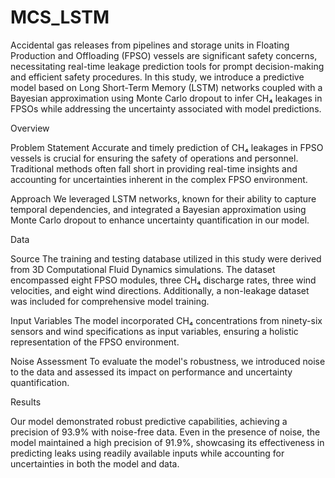 # MCS_LSTM
Accidental gas releases from pipelines and storage units in Floating Production and Offloading (FPSO) vessels are significant safety concerns, necessitating real-time leakage prediction tools for prompt decision-making and efficient safety procedures. In this study, we introduce a predictive model based on Long Short-Term Memory (LSTM) networks coupled with a Bayesian approximation using Monte Carlo dropout to infer CH₄ leakages in FPSOs while addressing the uncertainty associated with model predictions.

Overview

Problem Statement
Accurate and timely prediction of CH₄ leakages in FPSO vessels is crucial for ensuring the safety of operations and personnel. Traditional methods often fall short in providing real-time insights and accounting for uncertainties inherent in the complex FPSO environment.

Approach
We leveraged LSTM networks, known for their ability to capture temporal dependencies, and integrated a Bayesian approximation using Monte Carlo dropout to enhance uncertainty quantification in our model.

Data

Source
The training and testing database utilized in this study were derived from 3D Computational Fluid Dynamics simulations. The dataset encompassed eight FPSO modules, three CH₄ discharge rates, three wind velocities, and eight wind directions. Additionally, a non-leakage dataset was included for comprehensive model training.

Input Variables
The model incorporated CH₄ concentrations from ninety-six sensors and wind specifications as input variables, ensuring a holistic representation of the FPSO environment.

Noise Assessment
To evaluate the model's robustness, we introduced noise to the data and assessed its impact on performance and uncertainty quantification.

Results

Our model demonstrated robust predictive capabilities, achieving a precision of 93.9% with noise-free data. Even in the presence of noise, the model maintained a high precision of 91.9%, showcasing its effectiveness in predicting leaks using readily available inputs while accounting for uncertainties in both the model and data.
